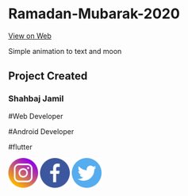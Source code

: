 # Ramadan-Mubarak-2020

[View on Web](https://shahbajjamil.github.io/Ramadan-Mubarak-2020/)

Simple animation to text and moon

## Project Created
### Shahbaj Jamil
  #Web Developer 
  
  #Android Developer 
  
  #flutter
 
<a href="https://www.instagram.com/shahbaj_jamil"><img src="https://github.com/shahbajjamil/Social-Meadia-Icons/blob/master/Icons-logos/instagram-circle.png" width="60"></a>   <a href="https://www.facebook.com/shahbaj.jamil"><img src="https://github.com/shahbajjamil/Social-Meadia-Icons/blob/master/Icons-logos/facebook-circle.png" width="60"></a>   <a href="https://twitter.com/JamilShahbaj"><img src="https://github.com/shahbajjamil/Social-Meadia-Icons/blob/master/Icons-logos/twitter-circle.png" width="60"></a>
